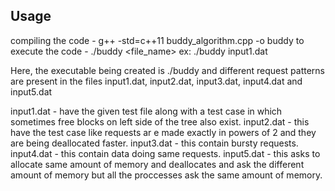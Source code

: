 ## Usage

compiling the code - g++ -std=c++11 buddy_algorithm.cpp -o buddy
to execute the code - ./buddy <file_name> 
ex: ./buddy input1.dat

Here, the executable being created is ./buddy and different request patterns are present in the files input1.dat, input2.dat, input3.dat, input4.dat and input5.dat

input1.dat - have the given test file along with a test case in which sometimes free blocks on left side of the tree also exist.
input2.dat - this have the test case like requests ar e made exactly in powers of 2 and they are being deallocated faster.
input3.dat - this contain bursty requests.
input4.dat - this contain data doing same requests.
input5.dat - this asks to allocate same amount of memory and deallocates and ask the different amount of memory but all the proccesses ask the same amount of memory.
